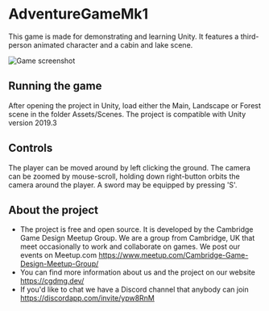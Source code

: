 # AdventureGameMk1

This game is made for demonstrating and learning Unity. It features a third-person animated character and a cabin and lake scene.

![Game screenshot](https://cgdmg.dev/wp-content/uploads/2020/03/AdventureGameMk1-screen.png)

## Running the game

After opening the project in Unity, load either the Main, Landscape or Forest scene in the folder Assets/Scenes. The project is compatible with Unity version 2019.3

## Controls

The player can be moved around by left clicking the ground. The camera can be zoomed by mouse-scroll, holding down right-button orbits the camera around the player. A sword may be equipped by pressing 'S'.


## About the project

- The project is free and open source. It is developed by the Cambridge Game Design Meetup Group. We are a group from Cambridge, UK that meet occasionally  to work and collaborate on games. We post our events on Meetup.com https://www.meetup.com/Cambridge-Game-Design-Meetup-Group/
- You can find more information about us and the project on our website https://cgdmg.dev/
- If you'd like to chat we have a Discord channel that anybody can join https://discordapp.com/invite/ypw8RnM

